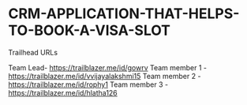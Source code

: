 # CRM-APPLICATION-THAT-HELPS-TO-BOOK-A-VISA-SLOT

Trailhead URLs

Team Lead- https://trailblazer.me/id/gowrv
Team member 1 - https://trailblazer.me/id/vvijayalakshmi15
Team member 2 - https://trailblazer.me/id/rophy1
Team member 3 - https://trailblazer.me/id/hlatha126
